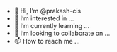 - 👋 Hi, I’m @prakash-cis
- 👀 I’m interested in ...
- 🌱 I’m currently learning ...
- 💞️ I’m looking to collaborate on ...
- 📫 How to reach me ...

<!---
prakash-cis/prakash-cis is a ✨ special ✨ repository because its `README.md` (this file) appears on your GitHub profile.
You can click the Preview link to take a look at your changes.
--->
